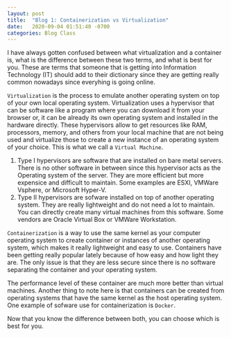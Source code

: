 ```yaml
---
layout: post
title:  "Blog 1: Containerization vs Virtualization"
date:   2020-09-04 01:51:40 -0700
categories: Blog Class
---
```


I have always gotten confused between what virtualization and a container is, what is the difference between these two terms, and what is best for you. These are terms that someone that is getting into Information Technology (IT) should add to their dictionary since they are getting really common nowadays since everyhing is going online. 

`Virtualization` is the process to emulate another operating system on top of your own local operating system. Virtualization uses a hypervisor that can be software like a program where you can download it from your browser or, it can be already its own operating system and installed in the hardware directly. These hypervisors allow to get resources like RAM, processors, memory, and others from your local machine that are not being used and virtualize those to create a new instance of an operating system of your choice. This is what we call a `Virtual Machine`.

 1) Type I hypervisors are software that are installed on bare metal servers. There is no other software in between since this hypervisor acts as the Operating system of the server. They are more efficient but more expensice and difficult to maintain. Some examples are ESXI, VMWare Vsphere, or Microsoft Hyper-V.
 2) Type II hypervisors are sofware installed on top of another operating system. They are really lightweight and do not need a lot to maintain. You can directly create many virtual machines from this software. Some vendors are Oracle Virtual Box or VMWare Workstation.
  
`Containerization` is a way to use the same kernel as your computer operating system to create container or instances of another operating system, which makes it really lightweight and easy to use. Containers have been getting really popular lately because of how easy and how light they are. The only issue is that they are less secure since there is no software separating the container and your operating system. 

The performance level of these container are much more better than virtual machines. Another thing to note here is that containers can be created from operating systems that have the same kernel as the host operating system. One example of sofware use for containerization is `Docker`.

Now that you know the difference between both, you can choose which is best for you.
  


